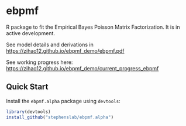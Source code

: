 # ebpmf
R package to fit the Empirical Bayes Poisson Matrix Factorization.  It is in active development. 

See model details and derivations in https://zihao12.github.io/ebpmf_demo/ebpmf.pdf

See working progress here: https://zihao12.github.io/ebpmf_demo/current_progress_ebpmf


## Quick Start

Install the `ebpmf.alpha` package using `devtools`:

```R
library(devtools)
install_github("stephenslab/ebpmf.alpha")
```


